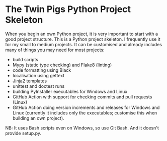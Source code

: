 # The Twin Pigs Python Project Skeleton

When you begin an own Python project, it is very important to start with a good project structure. This is a Python project skeleton. I frequently use it for my small to medium projects. It can be customised and already includes many of things you may need for most projects:

 - build scripts
 - Mypy (static type checking) and Flake8 (linting)
 - code formatting using Black
 - localisation using gettext
 - Jinja2 templates
 - unittest and doctest runs
 - building PyInstaller executables for Windows and Linux
 - GitHub Action with support for checking commits and pull requests (Linux)
 - GitHub Action doing version increments and releases for Windows and Linux (currently it includes only the executables; customise this when building an own project).

NB: It uses Bash scripts even on Windows, so use Git Bash. And it doesn't provide setup.py.
